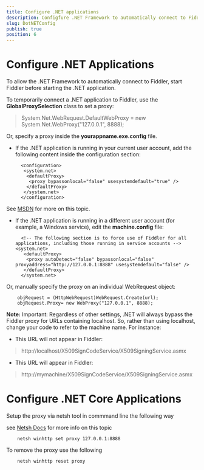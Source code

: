 ```yaml
---
title: Configure .NET applications
description: Configfure .NET Framework to automatically connect to Fiddler
slug: DotNETConfig
publish: true
position: 6
---
```


Configure .NET Applications
===========================

To allow the .NET Framework to automatically connect to Fiddler, start Fiddler before starting the .NET application.

To temporarily connect a .NET application to Fiddler, use the **GlobalProxySelection** class to set a proxy:

>System.Net.WebRequest.DefaultWebProxy = new System.Net.WebProxy("127.0.0.1", 8888); 

Or, specify a proxy inside the **yourappname.exe.config** file.

+ If the .NET application is running in your current user account, add the following content inside the configuration section:


		<configuration>
		 <system.net>
		  <defaultProxy>
		   <proxy bypassonlocal="false" usesystemdefault="true" />
		  </defaultProxy>
		 </system.net>
		</configuration>

See [MSDN][1] for more on this topic.

+ If the .NET application is running in a different user account (for example, a Windows service), edit the **machine.config** file:

		<!-- The following section is to force use of Fiddler for all applications, including those running in service accounts -->  <system.net>
		 <defaultProxy>
		  <proxy autoDetect="false" bypassonlocal="false" proxyaddress="http://127.0.0.1:8888" usesystemdefault="false" />
		 </defaultProxy>
		</system.net>

Or, manually specify the proxy on an individual WebRequest object:

		objRequest = (HttpWebRequest)WebRequest.Create(url);
		objRequest.Proxy= new WebProxy("127.0.0.1", 8888);

**Note:** Important: Regardless of other settings, .NET will always bypass the Fiddler proxy for URLs containing localhost.  So, rather than using localhost, change your code to refer to the machine name.  For instance:

+ This URL will not appear in Fiddler: 
>http://localhost/X509SignCodeService/X509SigningService.asmx

+ This URL will appear in Fiddler: 
>http://mymachine/X509SignCodeService/X509SigningService.asmx



Configure .NET Core Applications
===========================

Setup the proxy via netsh tool in commmand line the following way 

see [Netsh Docs][2] for more info on this topic

 		netsh winhttp set proxy 127.0.0.1:8888
 
To remove the proxy use the following 
 
 		netsh winhttp reset proxy



[1]: https://msdn.microsoft.com/en-us/magazine/cc300743.aspx
[2]: https://docs.microsoft.com/en-us/windows-server/networking/technologies/netsh/netsh-contexts



